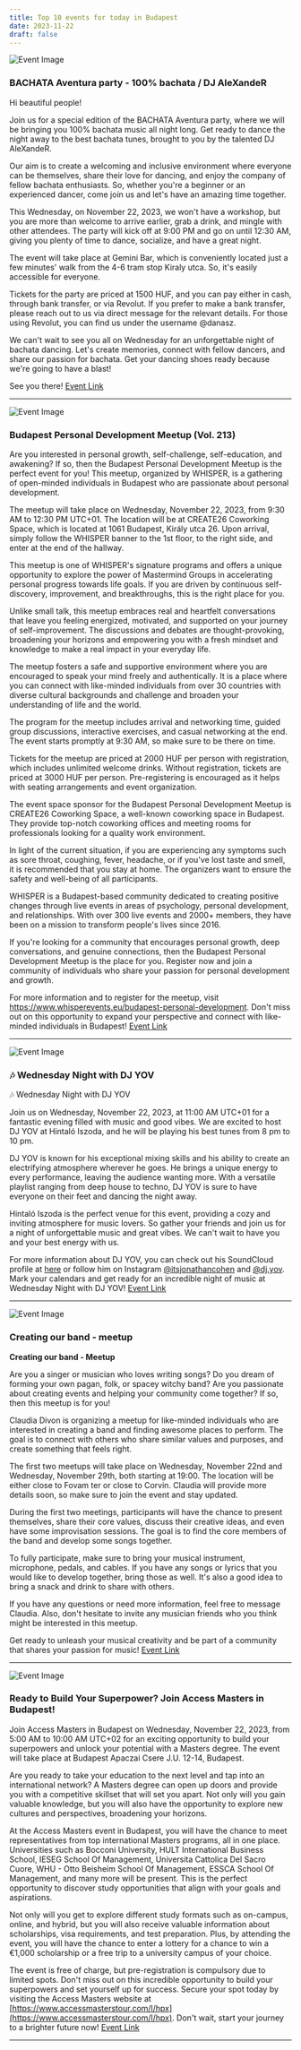 ```yaml
---
title: Top 10 events for today in Budapest
date: 2023-11-22
draft: false
---
```


![Event Image](https://scontent.fbud3-1.fna.fbcdn.net/v/t39.30808-6/403709664_313806668139482_699733680878240795_n.jpg?stp=dst-jpg_s960x960&_nc_cat=110&ccb=1-7&_nc_sid=5f2048&_nc_ohc=Ls4xxCoATSsAX9YWzcN&_nc_ht=scontent.fbud3-1.fna&oh=00_AfCk5ps0UiYvOt-JZ2CvnVRwi1hiVm0vsidXOoHVfn4Pbw&oe=6562B3DE)

 ### BACHATA Aventura party - 100% bachata / DJ AleXandeR

Hi beautiful people!

Join us for a special edition of the BACHATA Aventura party, where we will be bringing you 100% bachata music all night long. Get ready to dance the night away to the best bachata tunes, brought to you by the talented DJ AleXandeR.

Our aim is to create a welcoming and inclusive environment where everyone can be themselves, share their love for dancing, and enjoy the company of fellow bachata enthusiasts. So, whether you're a beginner or an experienced dancer, come join us and let's have an amazing time together.

This Wednesday, on November 22, 2023, we won't have a workshop, but you are more than welcome to arrive earlier, grab a drink, and mingle with other attendees. The party will kick off at 9:00 PM and go on until 12:30 AM, giving you plenty of time to dance, socialize, and have a great night.

The event will take place at Gemini Bar, which is conveniently located just a few minutes' walk from the 4-6 tram stop Kiraly utca. So, it's easily accessible for everyone.

Tickets for the party are priced at 1500 HUF, and you can pay either in cash, through bank transfer, or via Revolut. If you prefer to make a bank transfer, please reach out to us via direct message for the relevant details. For those using Revolut, you can find us under the username @danasz.

We can't wait to see you all on Wednesday for an unforgettable night of bachata dancing. Let's create memories, connect with fellow dancers, and share our passion for bachata. Get your dancing shoes ready because we're going to have a blast!

See you there!
[Event Link](https://facebook.com/events/801770115050534)

---
![Event Image](https://scontent.fbud3-1.fna.fbcdn.net/v/t39.30808-6/403826477_858356972884371_374015493532830077_n.jpg?stp=dst-jpg_p180x540&_nc_cat=108&ccb=1-7&_nc_sid=5f2048&_nc_ohc=m9An5ZnLu10AX8yG9Mo&_nc_ht=scontent.fbud3-1.fna&oh=00_AfCT2Q6i_j-1YW_dn7QHqxnfpddRBetAzmIq2auOfwg2nA&oe=656286F9)

 ### Budapest Personal Development Meetup (Vol. 213)

Are you interested in personal growth, self-challenge, self-education, and awakening? If so, then the Budapest Personal Development Meetup is the perfect event for you! This meetup, organized by WHISPER, is a gathering of open-minded individuals in Budapest who are passionate about personal development.

The meetup will take place on Wednesday, November 22, 2023, from 9:30 AM to 12:30 PM UTC+01. The location will be at CREATE26 Coworking Space, which is located at 1061 Budapest, Király utca 26. Upon arrival, simply follow the WHISPER banner to the 1st floor, to the right side, and enter at the end of the hallway.

This meetup is one of WHISPER's signature programs and offers a unique opportunity to explore the power of Mastermind Groups in accelerating personal progress towards life goals. If you are driven by continuous self-discovery, improvement, and breakthroughs, this is the right place for you.

Unlike small talk, this meetup embraces real and heartfelt conversations that leave you feeling energized, motivated, and supported on your journey of self-improvement. The discussions and debates are thought-provoking, broadening your horizons and empowering you with a fresh mindset and knowledge to make a real impact in your everyday life.

The meetup fosters a safe and supportive environment where you are encouraged to speak your mind freely and authentically. It is a place where you can connect with like-minded individuals from over 30 countries with diverse cultural backgrounds and challenge and broaden your understanding of life and the world.

The program for the meetup includes arrival and networking time, guided group discussions, interactive exercises, and casual networking at the end. The event starts promptly at 9:30 AM, so make sure to be there on time.

Tickets for the meetup are priced at 2000 HUF per person with registration, which includes unlimited welcome drinks. Without registration, tickets are priced at 3000 HUF per person. Pre-registering is encouraged as it helps with seating arrangements and event organization.

The event space sponsor for the Budapest Personal Development Meetup is CREATE26 Coworking Space, a well-known coworking space in Budapest. They provide top-notch coworking offices and meeting rooms for professionals looking for a quality work environment.

In light of the current situation, if you are experiencing any symptoms such as sore throat, coughing, fever, headache, or if you've lost taste and smell, it is recommended that you stay at home. The organizers want to ensure the safety and well-being of all participants.

WHISPER is a Budapest-based community dedicated to creating positive changes through live events in areas of psychology, personal development, and relationships. With over 300 live events and 2000+ members, they have been on a mission to transform people's lives since 2016.

If you're looking for a community that encourages personal growth, deep conversations, and genuine connections, then the Budapest Personal Development Meetup is the place for you. Register now and join a community of individuals who share your passion for personal development and growth.

For more information and to register for the meetup, visit https://www.whisperevents.eu/budapest-personal-development. Don't miss out on this opportunity to expand your perspective and connect with like-minded individuals in Budapest!
[Event Link](https://facebook.com/events/7068785906513191)

---
![Event Image](https://scontent.fbud3-1.fna.fbcdn.net/v/t39.30808-6/404413529_836654745127013_4822796711647135657_n.jpg?stp=dst-jpg_p180x540&_nc_cat=110&ccb=1-7&_nc_sid=5f2048&_nc_ohc=6rqJe-8Ko1YAX9ftwEp&_nc_ht=scontent.fbud3-1.fna&oh=00_AfC7Gw0V7qFEYy1ZHM_AXvhzFI13ht0ZwPfqTic0uzURzQ&oe=65624F15)

 ### 🎶 Wednesday Night with DJ YOV 

🎶 Wednesday Night with DJ YOV

Join us on Wednesday, November 22, 2023, at 11:00 AM UTC+01 for a fantastic evening filled with music and good vibes. We are excited to host DJ YOV at Hintaló Iszoda, and he will be playing his best tunes from 8 pm to 10 pm.

DJ YOV is known for his exceptional mixing skills and his ability to create an electrifying atmosphere wherever he goes. He brings a unique energy to every performance, leaving the audience wanting more. With a versatile playlist ranging from deep house to techno, DJ YOV is sure to have everyone on their feet and dancing the night away.

Hintaló Iszoda is the perfect venue for this event, providing a cozy and inviting atmosphere for music lovers. So gather your friends and join us for a night of unforgettable music and great vibes. We can't wait to have you and your best energy with us.

For more information about DJ YOV, you can check out his SoundCloud profile at [here](https://soundcloud.com/y-o-v) or follow him on Instagram [@itsjonathancohen](https://www.instagram.com/itsjonathancohen/) and [@dj.yov](https://www.instagram.com/dj.yov/). Mark your calendars and get ready for an incredible night of music at Wednesday Night with DJ YOV!
[Event Link](https://facebook.com/events/1692840884459462)

---
![Event Image](https://scontent.fbud3-1.fna.fbcdn.net/v/t39.30808-6/402274934_10231621258775247_56095714533279501_n.jpg?stp=dst-jpg_p180x540&_nc_cat=109&ccb=1-7&_nc_sid=5f2048&_nc_ohc=4EJ9KtFLebkAX_p4Yaz&_nc_ht=scontent.fbud3-1.fna&oh=00_AfD1PazYFv0ovvwR4ftCRfvrhn8W7lXTej77hCeOqayGPA&oe=6562A43D)

 ### Creating our band - meetup

**Creating our band - Meetup**

Are you a singer or musician who loves writing songs? Do you dream of forming your own pagan, folk, or spacey witchy band? Are you passionate about creating events and helping your community come together? If so, then this meetup is for you!

Claudia Divon is organizing a meetup for like-minded individuals who are interested in creating a band and finding awesome places to perform. The goal is to connect with others who share similar values and purposes, and create something that feels right.

The first two meetups will take place on Wednesday, November 22nd and Wednesday, November 29th, both starting at 19:00. The location will be either close to Fovam ter or close to Corvin. Claudia will provide more details soon, so make sure to join the event and stay updated.

During the first two meetings, participants will have the chance to present themselves, share their core values, discuss their creative ideas, and even have some improvisation sessions. The goal is to find the core members of the band and develop some songs together.

To fully participate, make sure to bring your musical instrument, microphone, pedals, and cables. If you have any songs or lyrics that you would like to develop together, bring those as well. It's also a good idea to bring a snack and drink to share with others.

If you have any questions or need more information, feel free to message Claudia. Also, don't hesitate to invite any musician friends who you think might be interested in this meetup.

Get ready to unleash your musical creativity and be part of a community that shares your passion for music!
[Event Link](https://facebook.com/events/953767879439241)

---
![Event Image](https://scontent.fbud3-1.fna.fbcdn.net/v/t39.30808-6/396710087_713561894138361_7531533446964186890_n.jpg?stp=dst-jpg_s960x960&_nc_cat=111&ccb=1-7&_nc_sid=5f2048&_nc_ohc=GuGppZp4fNwAX87IP7y&_nc_ht=scontent.fbud3-1.fna&oh=00_AfDCyYz413hhR1kI8UdZj6zgu_h-VcXjFco_HHM8DM-Uug&oe=656327EE)

 ### Ready to Build Your Superpower? Join Access Masters in Budapest!

Join Access Masters in Budapest on Wednesday, November 22, 2023, from 5:00 AM to 10:00 AM UTC+02 for an exciting opportunity to build your superpowers and unlock your potential with a Masters degree. The event will take place at Budapest Apaczai Csere J.U. 12-14, Budapest.

Are you ready to take your education to the next level and tap into an international network? A Masters degree can open up doors and provide you with a competitive skillset that will set you apart. Not only will you gain valuable knowledge, but you will also have the opportunity to explore new cultures and perspectives, broadening your horizons.

At the Access Masters event in Budapest, you will have the chance to meet representatives from top international Masters programs, all in one place. Universities such as Bocconi University, HULT International Business School, IESEG School Of Management, Universita Cattolica Del Sacro Cuore, WHU - Otto Beisheim School Of Management, ESSCA School Of Management, and many more will be present. This is the perfect opportunity to discover study opportunities that align with your goals and aspirations.

Not only will you get to explore different study formats such as on-campus, online, and hybrid, but you will also receive valuable information about scholarships, visa requirements, and test preparation. Plus, by attending the event, you will have the chance to enter a lottery for a chance to win a €1,000 scholarship or a free trip to a university campus of your choice.

The event is free of charge, but pre-registration is compulsory due to limited spots. Don't miss out on this incredible opportunity to build your superpowers and set yourself up for success. Secure your spot today by visiting the Access Masters website at [https://www.accessmasterstour.com/l/hpx](https://www.accessmasterstour.com/l/hpx). Don't wait, start your journey to a brighter future now!
[Event Link](https://facebook.com/events/680523714051548)

---
